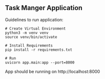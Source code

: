 ## Task Manger Application

Guidelines to run application:
```shell
# Create Virtual Environment
python3 -m venv venv
source venv/bin/activate

# Install Requirements
pip install -r requirements.txt

# Run
uvicorn app.main:app --port=8000
```

App should be running on http://localhost:8000
